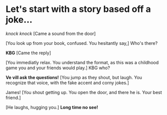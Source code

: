 # Let's start with a story based off a joke...
*knock knock* [Came a sound from the door]

[You look up from your book, confused. You hesitantly say,] Who's there?

**KBG** [Came the reply]

[You immediatly relax. You understand the format, as this was a childhood game you and your friends would play.] KBG who?

**Ve vill ask the questions!** [You jump as they shout, but laugh. You recognize that voice, with the fake accent and corny jokes.]

James! [You shout getting up. You open the door, and there he is. Your best friend.]

[He laughs, hugging you.] **Long time no see!**
